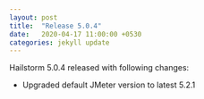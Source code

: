 ```yaml
---
layout: post
title:  "Release 5.0.4"
date:   2020-04-17 11:00:00 +0530
categories: jekyll update
---
```


Hailstorm 5.0.4 released with following changes:

- Upgraded default JMeter version to latest 5.2.1
